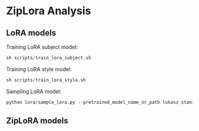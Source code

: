 # ZipLora Analysis

## LoRA models

Training LoRA subject model:

```python
sh scripts/train_lora_subject.sh
```

Training LoRA style model:

```python
sh scripts/train_lora_style.sh
```

Sampling LoRA model:

```python
python lora/sample_lora.py --pretrained_model_name_or_path lukasz-staniszewski/dog_subject  --use_cuda --use_refiner --prompt "a sbu man playing on a piano" --save_path /net/tscratch/people/plglukaszst/projects/ziplora-analysis/outputs/ls_subject/playing_piano.png
```

## ZipLoRA models
